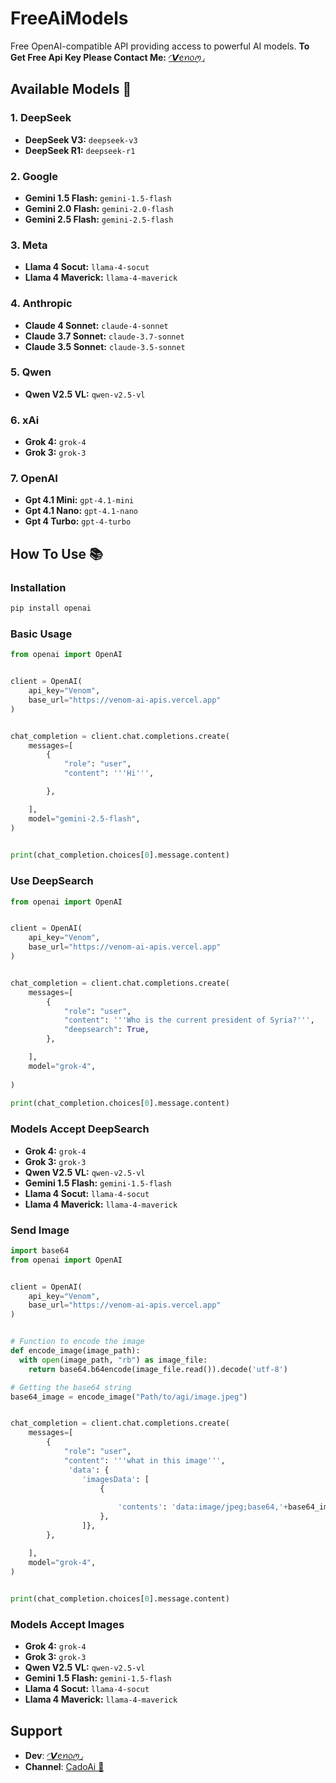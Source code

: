 # FreeAiModels
Free OpenAI-compatible API providing access to powerful AI models.
**To Get Free Api Key Please Contact Me:** [◜𝙑ꫀꪀ᥆ꪑ◞](https://t.me/e_e_9_9)

## Available Models 🤖
### 1. DeepSeek
- **DeepSeek V3:** `deepseek-v3`
- **DeepSeek R1:** `deepseek-r1`

### 2. Google
- **Gemini 1.5 Flash:** `gemini-1.5-flash`
- **Gemini 2.0 Flash:** `gemini-2.0-flash`
- **Gemini 2.5 Flash:** `gemini-2.5-flash`

### 3. Meta
- **Llama 4 Socut:** `llama-4-socut`
- **Llama 4 Maverick:** `llama-4-maverick`

### 4. Anthropic
- **Claude 4 Sonnet:** `claude-4-sonnet`
- **Claude 3.7 Sonnet:** `claude-3.7-sonnet`
- **Claude 3.5 Sonnet:** `claude-3.5-sonnet`

### 5. Qwen
- **Qwen V2.5 VL:** `qwen-v2.5-vl`

### 6. xAi
- **Grok 4:** `grok-4`
- **Grok 3:** `grok-3`

### 7. OpenAI
- **Gpt 4.1 Mini:** `gpt-4.1-mini`
- **Gpt 4.1 Nano:** `gpt-4.1-nano`
- **Gpt 4 Turbo:** `gpt-4-turbo`


## How To Use 📚

### Installation
```bash
pip install openai
```

### Basic Usage
```python
from openai import OpenAI


client = OpenAI(
    api_key="Venom",
    base_url="https://venom-ai-apis.vercel.app"
)


chat_completion = client.chat.completions.create(
    messages=[
        {
            "role": "user",
            "content": '''Hi''',

        },

    ],
    model="gemini-2.5-flash",
)

 
print(chat_completion.choices[0].message.content)

```
### Use DeepSearch
```python
from openai import OpenAI


client = OpenAI(
    api_key="Venom",
    base_url="https://venom-ai-apis.vercel.app"
)


chat_completion = client.chat.completions.create(
    messages=[
        {
            "role": "user",
            "content": '''Who is the current president of Syria?''',
            "deepsearch": True,
        },

    ],
    model="grok-4",
    
)
 
print(chat_completion.choices[0].message.content)

```
### Models Accept DeepSearch
- **Grok 4:** `grok-4`
- **Grok 3:** `grok-3`
- **Qwen V2.5 VL:** `qwen-v2.5-vl`
- **Gemini 1.5 Flash:** `gemini-1.5-flash`
- **Llama 4 Socut:** `llama-4-socut`
- **Llama 4 Maverick:** `llama-4-maverick`

### Send Image
```python
import base64
from openai import OpenAI


client = OpenAI(
    api_key="Venom",
    base_url="https://venom-ai-apis.vercel.app"
)


# Function to encode the image
def encode_image(image_path):
  with open(image_path, "rb") as image_file:
    return base64.b64encode(image_file.read()).decode('utf-8')

# Getting the base64 string
base64_image = encode_image("Path/to/agi/image.jpeg")


chat_completion = client.chat.completions.create(
    messages=[
        {
            "role": "user",
            "content": '''what in this image''',
             'data': {
                'imagesData': [
                    {
         
                        'contents': 'data:image/jpeg;base64,'+base64_image,
                    },
                ]},
        },

    ],
    model="grok-4",
)

 
print(chat_completion.choices[0].message.content)
```

### Models Accept Images
- **Grok 4:** `grok-4`
- **Grok 3:** `grok-3`
- **Qwen V2.5 VL:** `qwen-v2.5-vl`
- **Gemini 1.5 Flash:** `gemini-1.5-flash`
- **Llama 4 Socut:** `llama-4-socut`
- **Llama 4 Maverick:** `llama-4-maverick`


## Support 
- **Dev**: [◜𝙑ꫀꪀ᥆ꪑ◞](https://t.me/e_e_9_9)
- **Channel**: [CadoAi 🤖](https://t.me/CadoAi) 
